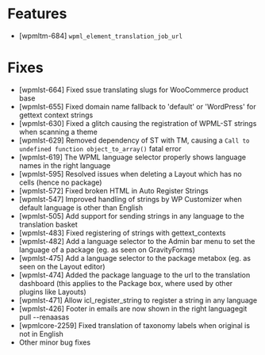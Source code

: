 # Features
* [wpmltm-684] `wpml_element_translation_job_url`

# Fixes
* [wpmlst-664] Fixed ssue translating slugs for WooCommerce product base
* [wpmlst-655] Fixed domain name fallback to 'default' or 'WordPress' for gettext context strings
* [wpmlst-630] Fixed a glitch causing the registration of WPML-ST strings when scanning a theme
* [wpmlst-629] Removed dependency of ST with TM, causing a `Call to undefined function object_to_array()` fatal error
* [wpmlst-619] The WPML language selector properly shows language names in the right language
* [wpmlst-595] Resolved issues when deleting a Layout which has no cells (hence no package)
* [wpmlst-572] Fixed broken HTML in Auto Register Strings
* [wpmlst-547] Improved handling of strings by WP Customizer when default language is other than English
* [wpmlst-505] Add support for sending strings in any language to the translation basket
* [wpmlst-483] Fixed registering of strings with gettext_contexts
* [wpmlst-482] Add a language selector to the Admin bar menu to set the language of a package (eg. as seen on GravityForms)
* [wpmlst-475] Add a language selector to the package metabox (eg. as seen on the Layout editor)
* [wpmlst-474] Added the package language to the url to the translation dashboard (this applies to the Package box, where used by other plugins like Layouts)
* [wpmlst-471] Allow icl_register_string to register a string in any language
* [wpmlst-426] Footer in emails are now shown in the right languagegit pull --renaasas
* [wpmlcore-2259] Fixed translation of taxonomy labels when original is not in English
* Other minor bug fixes